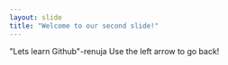 ```yaml
---
layout: slide
title: "Welcome to our second slide!"
---
```

"Lets learn Github"-renuja
Use the left arrow to go back!
